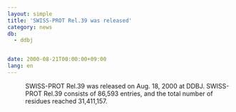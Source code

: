 ```yaml
---
layout: simple
title: 'SWISS-PROT Rel.39 was released'
category: news
db:
  - ddbj


date: 2000-08-21T00:00:00+09:00
lang: en
---
```


<dd>SWISS-PROT Rel.39 was released on Aug. 18, 2000 at DDBJ. SWISS-PROT Rel.39 consists of 86,593 entries, and the total number of residues reached 31,411,157.</dd>
